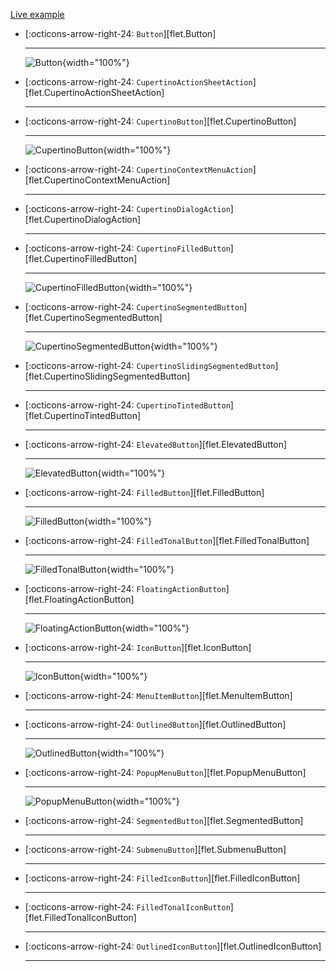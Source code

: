 [Live example](https://flet-controls-gallery.fly.dev/buttons)

<div class="grid cards" markdown>

-   [:octicons-arrow-right-24: `Button`][flet.Button]

    ---
    ![Button](../../examples/controls/elevated_button/media/index.png){width="100%"}

-   [:octicons-arrow-right-24: `CupertinoActionSheetAction`][flet.CupertinoActionSheetAction]

    ---
    <!-- ![CupertinoActionSheetAction](../../examples/controls/cupertino_action_sheet_action/media/index.png){width="100%"} -->

-   [:octicons-arrow-right-24: `CupertinoButton`][flet.CupertinoButton]

    ---
    ![CupertinoButton](../../examples/controls/cupertino_button/media/index.png){width="100%"}

-   [:octicons-arrow-right-24: `CupertinoContextMenuAction`][flet.CupertinoContextMenuAction]

    ---
    <!-- ![CupertinoContextMenuAction](../../examples/controls/cupertino_context_menu_action/media/index.png){width="100%"} -->

-   [:octicons-arrow-right-24: `CupertinoDialogAction`][flet.CupertinoDialogAction]

    ---
    <!-- ![CupertinoDialogAction](../../examples/controls/cupertino_dialog_action/media/index.png){width="100%"} -->

-   [:octicons-arrow-right-24: `CupertinoFilledButton`][flet.CupertinoFilledButton]

    ---
    ![CupertinoFilledButton](../../examples/controls/cupertino_filled_button/media/basic.png){width="100%"}

-   [:octicons-arrow-right-24: `CupertinoSegmentedButton`][flet.CupertinoSegmentedButton]

    ---
    ![CupertinoSegmentedButton](../../examples/controls/cupertino_segmented_button/media/index.png){width="100%"}

-   [:octicons-arrow-right-24: `CupertinoSlidingSegmentedButton`][flet.CupertinoSlidingSegmentedButton]

    ---
    <!-- ![CupertinoSlidingSegmentedButton](../../examples/controls/cupertino_sliding_segmented_button/media/index.png){width="100%"} -->

-   [:octicons-arrow-right-24: `CupertinoTintedButton`][flet.CupertinoTintedButton]

    ---
    <!-- ![CupertinoTintedButton](../../examples/controls/cupertino_tinted_button/media/index.png){width="100%"} -->

-   [:octicons-arrow-right-24: `ElevatedButton`][flet.ElevatedButton]

    ---
    ![ElevatedButton](../../examples/controls/elevated_button/media/index.png){width="100%"}

-   [:octicons-arrow-right-24: `FilledButton`][flet.FilledButton]

    ---
    ![FilledButton](../../examples/controls/filled_button/media/index.png){width="100%"}

-   [:octicons-arrow-right-24: `FilledTonalButton`][flet.FilledTonalButton]

    ---
    ![FilledTonalButton](../../examples/controls/filled_tonal_button/media/index.png){width="100%"}

-   [:octicons-arrow-right-24: `FloatingActionButton`][flet.FloatingActionButton]

    ---
    ![FloatingActionButton](../../examples/controls/floating_action_button/media/index.png){width="100%"}

-   [:octicons-arrow-right-24: `IconButton`][flet.IconButton]

    ---
    ![IconButton](../../examples/controls/icon_button/media/index.png){width="100%"}

-   [:octicons-arrow-right-24: `MenuItemButton`][flet.MenuItemButton]

    ---
    <!-- ![MenuItemButton](../../examples/controls/menu_item_button/media/index.gif){width="100%"} -->

-   [:octicons-arrow-right-24: `OutlinedButton`][flet.OutlinedButton]

    ---
    ![OutlinedButton](../../examples/controls/outlined_button/media/index.png){width="100%"}

-   [:octicons-arrow-right-24: `PopupMenuButton`][flet.PopupMenuButton]

    ---
    ![PopupMenuButton](../../examples/controls/popup_menu_button/media/index.gif){width="100%"}

-   [:octicons-arrow-right-24: `SegmentedButton`][flet.SegmentedButton]

    ---
    <!-- ![SegmentedButton](../../examples/controls/segmented_button/media/index.png){width="100%"} -->

-   [:octicons-arrow-right-24: `SubmenuButton`][flet.SubmenuButton]

    ---
    <!-- ![SubmenuButton](../../examples/controls/segmented_button/media/index.png){width="100%"} -->

-   [:octicons-arrow-right-24: `FilledIconButton`][flet.FilledIconButton]

    ---
    <!-- ![FilledIconButton](../../examples/controls/filled_icon_button/media/index.png){width="100%"} -->

-   [:octicons-arrow-right-24: `FilledTonalIconButton`][flet.FilledTonalIconButton]

    ---
    <!-- ![FilledTonalIconButton](../../examples/controls/filled_tonal_icon_button/media/index.png){width="100%"} -->

-   [:octicons-arrow-right-24: `OutlinedIconButton`][flet.OutlinedIconButton]

    ---
    <!-- ![OutlinedIconButton](../../examples/controls/outlined_icon_button/media/index.png){width="100%"} -->


</div>
